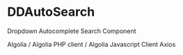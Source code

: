 # DDAutoSearch
Dropdown Autocomplete Search Component

Algolia / Algolia PHP client / Algolia Javascript Client
Axios

